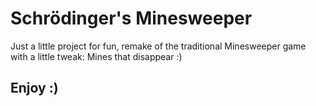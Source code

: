 # Schrödinger's Minesweeper

Just a little project for fun, remake of the traditional Minesweeper game with a little tweak: Mines that disappear :)

## Enjoy :)
